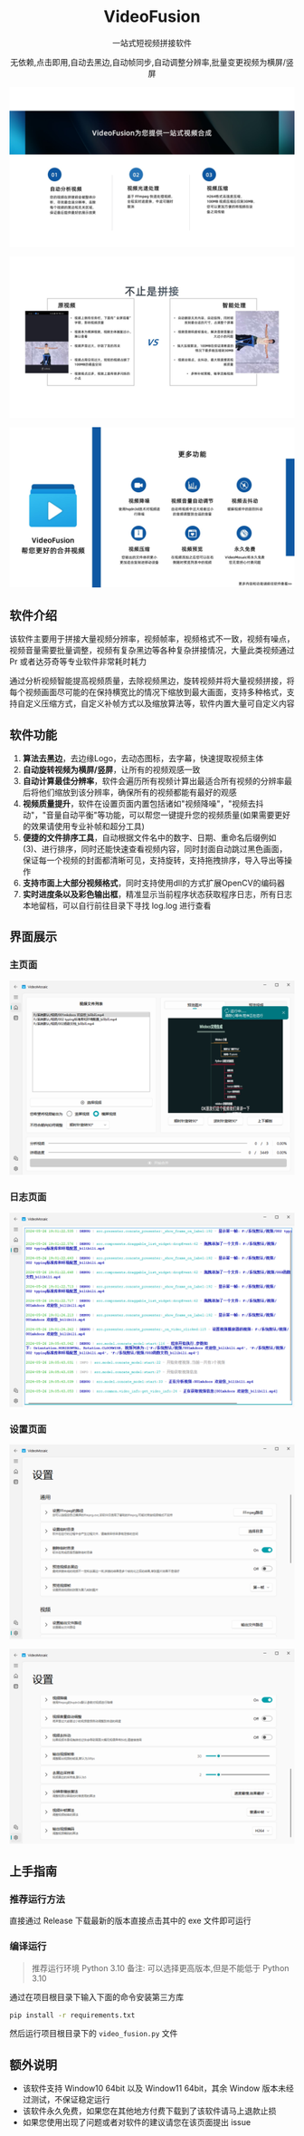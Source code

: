 <h1 align="center">
    VideoFusion
</h1>
<p align="center">一站式短视频拼接软件<p>
<p align="center">
    无依赖,点击即用,自动去黑边,自动帧同步,自动调整分辨率,批量变更视频为横屏/竖屏
</p>

![1](./README.assets/1.jpg)

![2](./README.assets/2.jpg)

![3](./README.assets/3.jpg)




## 软件介绍

该软件主要用于拼接大量视频分辨率，视频帧率，视频格式不一致，视频有噪点，视频音量需要批量调整，视频有复杂黑边等各种复杂拼接情况，大量此类视频通过 Pr 或者达芬奇等专业软件非常耗时耗力

通过分析视频智能提高视频质量，去除视频黑边，旋转视频并将大量视频拼接，将每个视频画面尽可能的在保持横宽比的情况下缩放到最大画面，支持多种格式，支持自定义压缩方式，自定义补帧方式以及缩放算法等，软件内置大量可自定义内容

## 软件功能

1. **算法去黑边**，去边缘Logo，去动态图标，去字幕，快速提取视频主体
2. **自动旋转视频为横屏/竖屏**，让所有的视频观感一致
3. **自动计算最佳分辨率**，软件会遍历所有视频计算出最适合所有视频的分辨率最后将他们缩放到该分辨率，确保所有的视频都能有最好的观感
4. **视频质量提升**，软件在设置页面内置包括诸如"视频降噪"，"视频去抖动"，"音量自动平衡"等功能，可以帮您一键提升您的视频质量(如果需要更好的效果请使用专业补帧和超分工具)
5. **便捷的文件排序工具**，自动根据文件名中的数字、日期、重命名后缀例如(3)、进行排序，同时还能快速查看视频内容，同时封面自动跳过黑色画面，保证每一个视频的封面都清晰可见，支持旋转，支持拖拽排序，导入导出等操作
6. **支持市面上大部分视频格式**，同时支持使用dll的方式扩展OpenCV的编码器
7. **实时进度条以及彩色输出框**，精准显示当前程序状态获取程序日志，所有日志本地留档，可以自行前往目录下寻找 log.log 进行查看

## 界面展示

### 主页面

![Clip_2024-05-26_19-08-20](./README.assets/Clip_2024-05-26_19-08-20.png)

### 日志页面

![Clip_2024-05-26_19-08-58](./README.assets/Clip_2024-05-26_19-08-58.png)

### 设置页面

![Clip_2024-05-26_19-09-41](./README.assets/Clip_2024-05-26_19-09-41.png)

![Clip_2024-05-26_19-09-49](./README.assets/Clip_2024-05-26_19-09-49.png)

## 上手指南

### 推荐运行方法

直接通过 Release 下载最新的版本直接点击其中的 exe 文件即可运行

### 编译运行

> 推荐运行环境 Python 3.10
> 备注: 可以选择更高版本,但是不能低于 Python 3.10

通过在项目根目录下输入下面的命令安装第三方库

```cmd
pip install -r requirements.txt
```

然后运行项目根目录下的 `video_fusion.py` 文件

## 额外说明

- 该软件支持 Window10 64bit 以及 Window11 64bit，其余 Window 版本未经过测试，不保证稳定运行
- 该软件永久免费，如果您在其他地方付费下载到了该软件请马上退款止损
- 如果您使用出现了问题或者对软件的建议请您在该页面提出 issue
